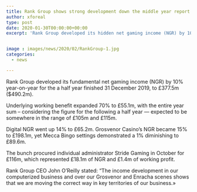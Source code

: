```yaml
---
title: Rank Group shows strong development down the middle year report
author: xforeal 
type: post
date: 2020-01-30T00:00:00+00:00
excerpt: 'Rank Group developed its hidden net gaming income (NGR) by 10&amp;percnt; year-on-year for the a half year finished 31 December 2019, to &amp;pound;377 '


image : images/news/2020/02/RankGroup-1.jpg
categories:
  - news

---
```

Rank Group developed its fundamental net gaming income (NGR) by 10&percnt; year-on-year for the a half year finished 31 December 2019, to &pound;377.5m ($490.2m).

Underlying working benefit expanded 70&percnt; to &pound;55.1m, with the entire year sum &ndash; considering the figure for the following a half year &#8212; expected to be somewhere in the range of &pound;105m and &pound;115m.

Digital NGR went up 14&percnt; to &pound;65.2m. Grosvenor Casino&rsquo;s NGR became 15&percnt; to &pound;198.1m, yet Mecca Bingo settings demonstrated a 1&percnt; diminishing to &pound;89.6m.

The bunch procured individual administrator Stride Gaming in October for &pound;116m, which represented &pound;18.1m of NGR and &pound;1.4m of working profit.

Rank Group CEO John O&rsquo;Reilly stated: &ldquo;The income development in our computerized business and over our Grosvenor and Enracha scenes shows that we are moving the correct way in key territories of our business.&#187;
